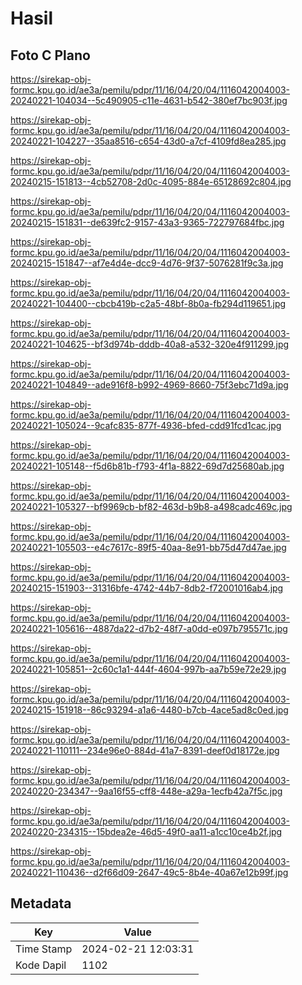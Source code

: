 # Hasil

## Foto C Plano

https://sirekap-obj-formc.kpu.go.id/ae3a/pemilu/pdpr/11/16/04/20/04/1116042004003-20240221-104034--5c490905-c11e-4631-b542-380ef7bc903f.jpg

https://sirekap-obj-formc.kpu.go.id/ae3a/pemilu/pdpr/11/16/04/20/04/1116042004003-20240221-104227--35aa8516-c654-43d0-a7cf-4109fd8ea285.jpg

https://sirekap-obj-formc.kpu.go.id/ae3a/pemilu/pdpr/11/16/04/20/04/1116042004003-20240215-151813--4cb52708-2d0c-4095-884e-65128692c804.jpg

https://sirekap-obj-formc.kpu.go.id/ae3a/pemilu/pdpr/11/16/04/20/04/1116042004003-20240215-151831--de639fc2-9157-43a3-9365-722797684fbc.jpg

https://sirekap-obj-formc.kpu.go.id/ae3a/pemilu/pdpr/11/16/04/20/04/1116042004003-20240215-151847--af7e4d4e-dcc9-4d76-9f37-5076281f9c3a.jpg

https://sirekap-obj-formc.kpu.go.id/ae3a/pemilu/pdpr/11/16/04/20/04/1116042004003-20240221-104400--cbcb419b-c2a5-48bf-8b0a-fb294d119651.jpg

https://sirekap-obj-formc.kpu.go.id/ae3a/pemilu/pdpr/11/16/04/20/04/1116042004003-20240221-104625--bf3d974b-dddb-40a8-a532-320e4f911299.jpg

https://sirekap-obj-formc.kpu.go.id/ae3a/pemilu/pdpr/11/16/04/20/04/1116042004003-20240221-104849--ade916f8-b992-4969-8660-75f3ebc71d9a.jpg

https://sirekap-obj-formc.kpu.go.id/ae3a/pemilu/pdpr/11/16/04/20/04/1116042004003-20240221-105024--9cafc835-877f-4936-bfed-cdd91fcd1cac.jpg

https://sirekap-obj-formc.kpu.go.id/ae3a/pemilu/pdpr/11/16/04/20/04/1116042004003-20240221-105148--f5d6b81b-f793-4f1a-8822-69d7d25680ab.jpg

https://sirekap-obj-formc.kpu.go.id/ae3a/pemilu/pdpr/11/16/04/20/04/1116042004003-20240221-105327--bf9969cb-bf82-463d-b9b8-a498cadc469c.jpg

https://sirekap-obj-formc.kpu.go.id/ae3a/pemilu/pdpr/11/16/04/20/04/1116042004003-20240221-105503--e4c7617c-89f5-40aa-8e91-bb75d47d47ae.jpg

https://sirekap-obj-formc.kpu.go.id/ae3a/pemilu/pdpr/11/16/04/20/04/1116042004003-20240215-151903--31316bfe-4742-44b7-8db2-f72001016ab4.jpg

https://sirekap-obj-formc.kpu.go.id/ae3a/pemilu/pdpr/11/16/04/20/04/1116042004003-20240221-105616--4887da22-d7b2-48f7-a0dd-e097b795571c.jpg

https://sirekap-obj-formc.kpu.go.id/ae3a/pemilu/pdpr/11/16/04/20/04/1116042004003-20240221-105851--2c60c1a1-444f-4604-997b-aa7b59e72e29.jpg

https://sirekap-obj-formc.kpu.go.id/ae3a/pemilu/pdpr/11/16/04/20/04/1116042004003-20240215-151918--86c93294-a1a6-4480-b7cb-4ace5ad8c0ed.jpg

https://sirekap-obj-formc.kpu.go.id/ae3a/pemilu/pdpr/11/16/04/20/04/1116042004003-20240221-110111--234e96e0-884d-41a7-8391-deef0d18172e.jpg

https://sirekap-obj-formc.kpu.go.id/ae3a/pemilu/pdpr/11/16/04/20/04/1116042004003-20240220-234347--9aa16f55-cff8-448e-a29a-1ecfb42a7f5c.jpg

https://sirekap-obj-formc.kpu.go.id/ae3a/pemilu/pdpr/11/16/04/20/04/1116042004003-20240220-234315--15bdea2e-46d5-49f0-aa11-a1cc10ce4b2f.jpg

https://sirekap-obj-formc.kpu.go.id/ae3a/pemilu/pdpr/11/16/04/20/04/1116042004003-20240221-110436--d2f66d09-2647-49c5-8b4e-40a67e12b99f.jpg


## Metadata

| Key        | Value               |
| ---------- | ------------------- |
| Time Stamp | 2024-02-21 12:03:31 |
| Kode Dapil | 1102                |



